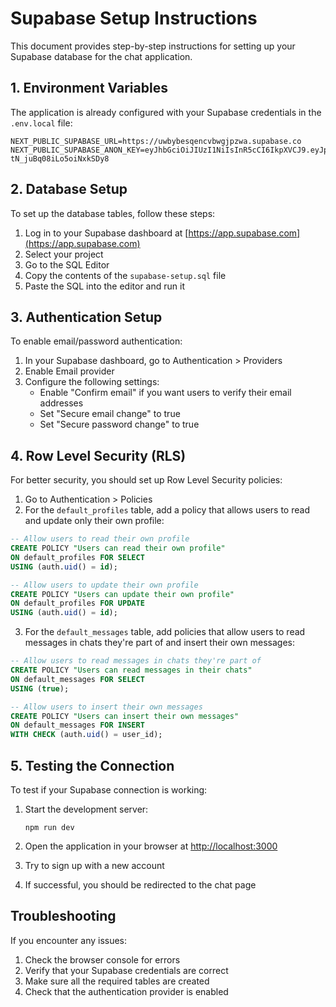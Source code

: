 # Supabase Setup Instructions

This document provides step-by-step instructions for setting up your Supabase database for the chat application.

## 1. Environment Variables

The application is already configured with your Supabase credentials in the `.env.local` file:

```
NEXT_PUBLIC_SUPABASE_URL=https://uwbybesqencvbwgjpzwa.supabase.co
NEXT_PUBLIC_SUPABASE_ANON_KEY=eyJhbGciOiJIUzI1NiIsInR5cCI6IkpXVCJ9.eyJpc3MiOiJzdXBhYmFzZSIsInJlZiI6InV3YnliZXNxZW5jdmJ3Z2pwendhIiwicm9sZSI6ImFub24iLCJpYXQiOjE3NDU0OTg1NDUsImV4cCI6MjA2MTA3NDU0NX0.4i5EmgvTvj1biz_8cWBs-tN_juBq08iLo5oiNxkSDy8
```

## 2. Database Setup

To set up the database tables, follow these steps:

1. Log in to your Supabase dashboard at [https://app.supabase.com](https://app.supabase.com)
2. Select your project
3. Go to the SQL Editor
4. Copy the contents of the `supabase-setup.sql` file
5. Paste the SQL into the editor and run it

## 3. Authentication Setup

To enable email/password authentication:

1. In your Supabase dashboard, go to Authentication > Providers
2. Enable Email provider
3. Configure the following settings:
   - Enable "Confirm email" if you want users to verify their email addresses
   - Set "Secure email change" to true
   - Set "Secure password change" to true

## 4. Row Level Security (RLS)

For better security, you should set up Row Level Security policies:

1. Go to Authentication > Policies
2. For the `default_profiles` table, add a policy that allows users to read and update only their own profile:

```sql
-- Allow users to read their own profile
CREATE POLICY "Users can read their own profile"
ON default_profiles FOR SELECT
USING (auth.uid() = id);

-- Allow users to update their own profile
CREATE POLICY "Users can update their own profile"
ON default_profiles FOR UPDATE
USING (auth.uid() = id);
```

3. For the `default_messages` table, add policies that allow users to read messages in chats they're part of and insert their own messages:

```sql
-- Allow users to read messages in chats they're part of
CREATE POLICY "Users can read messages in their chats"
ON default_messages FOR SELECT
USING (true);

-- Allow users to insert their own messages
CREATE POLICY "Users can insert their own messages"
ON default_messages FOR INSERT
WITH CHECK (auth.uid() = user_id);
```

## 5. Testing the Connection

To test if your Supabase connection is working:

1. Start the development server:
   ```
   npm run dev
   ```

2. Open the application in your browser at [http://localhost:3000](http://localhost:3000)
3. Try to sign up with a new account
4. If successful, you should be redirected to the chat page

## Troubleshooting

If you encounter any issues:

1. Check the browser console for errors
2. Verify that your Supabase credentials are correct
3. Make sure all the required tables are created
4. Check that the authentication provider is enabled 